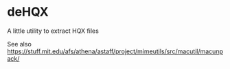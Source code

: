 # deHQX
A little utility to extract HQX files


See
also https://stuff.mit.edu/afs/athena/astaff/project/mimeutils/src/macutil/macunpack/
